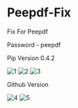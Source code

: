 # Peepdf-Fix
Fix For Peepdf

Password - peepdf

Pip Version 0.4.2 

![1](https://github.com/user-attachments/assets/ce1d501c-d1a8-44f1-a750-d4fde1cfbe39)
![2](https://github.com/user-attachments/assets/c19275ea-3f44-4f32-93c3-8e3de640a2ce)
![3](https://github.com/user-attachments/assets/632ebadf-9ae9-4f9a-8f4b-55a79ed012e8)

Github Version

![4](https://github.com/user-attachments/assets/cdb6132d-7d15-49ba-b764-d6b8155e80ee)
![5](https://github.com/user-attachments/assets/c4f057f9-e063-45dd-88cd-3d1d7ebffc6a)
